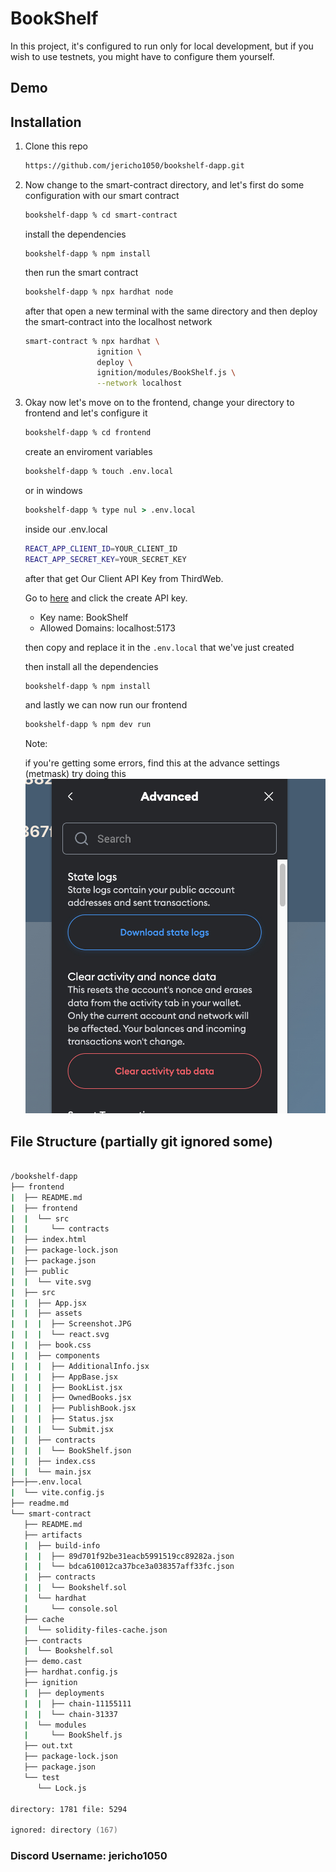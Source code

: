 # BookShelf

In this project, it's configured to run only for local development, but if you wish to use testnets, you might have to configure them yourself.

## Demo

## Installation

1. Clone this repo

    ```zsh
    https://github.com/jericho1050/bookshelf-dapp.git
    ```

2. Now change to the smart-contract directory, and let's first do some configuration with our smart contract

    ```zsh
    bookshelf-dapp % cd smart-contract
    ```

    install the dependencies

    ```zash
    bookshelf-dapp % npm install
    ```

    then run the smart contract

    ```zsh
    bookshelf-dapp % npx hardhat node
    ```

    after that open a new terminal with the same directory and then deploy the smart-contract into the localhost network

    ```zsh
    smart-contract % npx hardhat \
                    ignition \
                    deploy \
                    ignition/modules/BookShelf.js \
                    --network localhost
    ```

3. Okay now let's move on to the frontend, change your directory to frontend and let's configure it

    ```zsh
    bookshelf-dapp % cd frontend
    ```

    create an enviroment variables

    ```zsh
    bookshelf-dapp % touch .env.local
    ```

    or in windows

    ```cmd
    bookshelf-dapp % type nul > .env.local
    ```

    inside our .env.local

    ```zsh
    REACT_APP_CLIENT_ID=YOUR_CLIENT_ID
    REACT_APP_SECRET_KEY=YOUR_SECRET_KEY
    ```

    after that get Our Client API Key from ThirdWeb.

    Go to [here](https://thirdweb.com/login?next=%2Fdashboard%2Fsettings%2Fapi-keys) and click the create API key.

    - Key name: BookShelf
    - Allowed Domains: localhost:5173

    then copy and replace it in the `.env.local` that we've just created

     then install all the dependencies

     ```zsh
     bookshelf-dapp % npm install
     ```

     and lastly we can now run our frontend

     ```zsh
     bookshelf-dapp % npm dev run
     ```

    Note:

    if you're getting some errors, find this at the advance settings (metmask) try doing this
    ![Do image!](/frontend/src/assets/Screenshot.JPG)

## File Structure (partially git ignored some)

```zsh

/bookshelf-dapp
├── frontend
|  ├── README.md
|  ├── frontend
|  |  └── src
|  |     └── contracts
|  ├── index.html
|  ├── package-lock.json
|  ├── package.json
|  ├── public
|  |  └── vite.svg
|  ├── src
|  |  ├── App.jsx
|  |  ├── assets
|  |  |  ├── Screenshot.JPG
|  |  |  └── react.svg
|  |  ├── book.css
|  |  ├── components
|  |  |  ├── AdditionalInfo.jsx
|  |  |  ├── AppBase.jsx
|  |  |  ├── BookList.jsx
|  |  |  ├── OwnedBooks.jsx
|  |  |  ├── PublishBook.jsx
|  |  |  ├── Status.jsx
|  |  |  └── Submit.jsx
|  |  ├── contracts
|  |  |  └── BookShelf.json
|  |  ├── index.css
|  |  └── main.jsx
├──├──.env.local
|  └── vite.config.js
├── readme.md
└── smart-contract
   ├── README.md
   ├── artifacts
   |  ├── build-info
   |  |  ├── 89d701f92be31eacb5991519cc89282a.json
   |  |  └── bdca610012ca37bce3a038357aff33fc.json
   |  ├── contracts
   |  |  └── Bookshelf.sol
   |  └── hardhat
   |     └── console.sol
   ├── cache
   |  └── solidity-files-cache.json
   ├── contracts
   |  └── Bookshelf.sol
   ├── demo.cast
   ├── hardhat.config.js
   ├── ignition
   |  ├── deployments
   |  |  ├── chain-11155111
   |  |  └── chain-31337
   |  └── modules
   |     └── BookShelf.js
   ├── out.txt
   ├── package-lock.json
   ├── package.json
   └── test
      └── Lock.js

directory: 1781 file: 5294

ignored: directory (167)

```

### Discord Username: jericho1050
